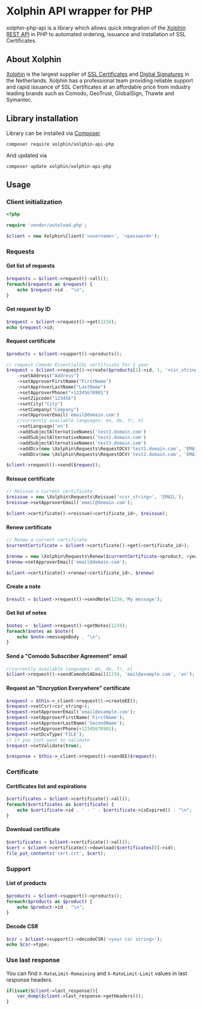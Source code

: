 # Xolphin API wrapper for PHP
xolphin-php-api is a library which allows quick integration of the [Xolphin REST API](https://api.xolphin.com) in PHP to automated ordering, issuance and installation of SSL Certificates.

## About Xolphin
[Xolphin](https://www.xolphin.nl/) is the largest supplier of [SSL Certificates](https://www.sslcertificaten.nl) and [Digital Signatures](https://www.digitalehandtekeningen.nl) in the Netherlands. Xolphin has a professional team providing reliable support and rapid issuance of SSL Certificates at an affordable price from industry leading brands such as Comodo, GeoTrust, GlobalSign, Thawte and Symantec.

## Library installation

Library can be installed via [Composer](https://getcomposer.org/)

```
composer require xolphin/xolphin-api-php
```

And updated via

```
composer update xolphin/xolphin-api-php
```

## Usage

### Client initialization

```php
<?php

require 'vendor/autoload.php';

$client = new Xolphin\Client('<username>', '<password>');
```

### Requests

#### Get list of requests

```php
$requests = $client->request()->all();
foreach($requests as $request) {
    echo $request->id . "\n";
}
```

#### Get request by ID

```php
$request = $client->request()->get(1234);
echo $request->id;
```

#### Request certificate

```php
$products = $client->support()->products();

// request Comodo EssentialSSL certificate for 1 year
$request = $client->request()->create($products[1]->id, 1, '<csr_string>', 'EMAIL')
    ->setAddress("Address")
    ->setApproverFirstName("FirstName")
    ->setApproverLastName("LastName")
    ->setApproverPhone("+12345678901")
    ->setZipcode("123456")
    ->setCity("City")
    ->setCompany("Company")
    ->setApproverEmail('email@domain.com')
    //currently available languages: en, de, fr, nl
    ->setLanguage('en')
    ->addSubjectAlternativeNames('test1.domain.com')
    ->addSubjectAlternativeNames('test2.domain.com')
    ->addSubjectAlternativeNames('test3.domain.com')
    ->addDcv(new \Xolphin\Requests\RequestDCV('test1.domain.com', 'EMAIL', 'email1@domain.com'))
    ->addDcv(new \Xolphin\Requests\RequestDCV('test2.domain.com', 'EMAIL', 'email2@domain.com'));

$client->request()->send($request);
```

#### Reissue certificate

```php
// Reissue a current certificate
$reissue = new \Xolphin\Requests\Reissue('<csr_string>', 'EMAIL');
$reissue->setApproverEmail('email@domain.com');

$client->certificate()->reissue(<certificate_id>, $reissue);
```

#### Renew certificate

```php
// Renew a current certificate
$currentCertificate = $client->certificate()->get(<certificate_id>);

$renew = new \Xolphin\Requests\Renew($currentCertificate->product, <years>, '<csr_string>', 'FILE');
$renew->setApproverEmail('email@domain.com');

$client->certificate()->renew(<certificate_id>, $renew)
```

#### Create a note

```php
$result = $client->request()->sendNote(1234,'My message');
```

#### Get list of notes

```php
$notes =  $client->request()->getNotes(1234);
foreach($notes as $note){
    echo $note->messageBody . "\n";
}
```

#### Send a "Comodo Subscriber Agreement" email

```php
//currently available languages: en, de, fr, nl
$client->request()->sendComodoSAEmail(1234, 'mail@example.com', 'en');
```

#### Request an "Encryption Everywhere" certificate
```php
$request = $this->_client->request()->createEE();
$request->setCsr(<csr_string>);
$request->setApproverEmail('email@example.com');
$request->setApproverFirstName('FirstName');
$request->setApproverLastName('SecondName');
$request->setApproverPhone(+12345678901);
$request->setDcvType('FILE');
// if you just want to validate
$request->setValidate(true);

$response = $this->_client->request()->sendEE($request);
```

### Certificate

#### Certificates list and expirations

```php
$certificates = $client->certificate()->all();
foreach($certificates as $certificate) {
    echo $certificate->id . ' - ' . $certificate->isExpired() . "\n";
}
```

#### Download certificate

```php
$certificates = $client->certificate()->all();
$cert = $client->certificate()->download($certificates[0]->id);
file_put_contents('cert.crt', $cert);
```

### Support

#### List of products

```php
$products = $client->support()->products();
foreach($products as $product) {
    echo $product->id . "\n";
}
```

#### Decode CSR

```php
$csr = $client->support()->decodeCSR('<your csr string>');
echo $csr->type;
```

### Use last response
You can find `X-RateLimit-Remaining` and `X-RateLimit-Limit` values in last response headers.

```php
if(isset($client->last_response)){
	var_dump($client->last_response->getHeaders());
}
```
